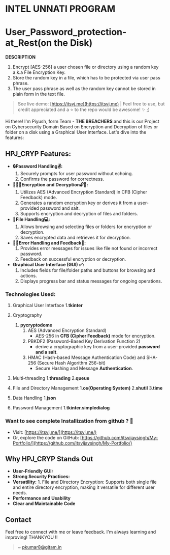 # INTEL UNNATI PROGRAM 
# User_Password_protection-at_Rest(on the Disk)
**DESCRIPTION**
1. Encrypt [AES-256] a user chosen file or directory using a random key a.k.a File Encryption Key.
2. Store the random key in a file, which has to be protected via user pass phrase.
3. The user pass phrase as well as the random key cannot be stored in plain form in the text file.


> See live demo: [https://itsvj.me](https://itsvj.me)    |  Feel free to use, but credit appreciated and a ⭐ to the repo would be awesome! ✨ ;)


Hi there! I'm Piyush, form Team - **THE BREACHERS** and this is our Project on Cybersecurity Domain Based on Encryption and Decryption of files or folder on a disk using a Graphical User Interface. Let's dive into the features:

## **HPJ_CRYP Features:**

* **🔒Password Handling✌️:**
  1. Securely prompts for user password without echoing.
  2. Confirms the password for correctness.
* **🤖🎊📄Encryption and Decryption🔓🔐:**
  1. Utilizes AES (Advanced Encryption Standard) in CFB (Cipher Feedback) mode.
  2. Generates a random encryption key or derives it from a user-provided password and salt.
  3. Supports encryption and decryption of files and folders. 
* **📂File Handling💻:**
  1. Allows browsing and selecting files or folders for encryption or decryption.
  2. Saves encrypted data and retrieves it for decryption.
* **😵‍💫Error Handling and Feedback🚀:**
  1. Provides error messages for issues like file not found or incorrect password.
  2. Feedback on successful encryption or decryption.
* **Graphical User Interface (GUI) ✅:**
  1. Includes fields for file/folder paths and buttons for browsing and actions.
  2. Displays progress bar and status messages for ongoing operations. 


### **Technologies Used:**
1. Graphical User Interface
    1.**tkinter**

2. Cryptography
   1. **pycryptodome**
       1. AES (Advanced Encryption Standard)
            * AES-256 in **CFB (Cipher Feedback)** mode for encryption.
       2. PBKDF2 (Password-Based Key Derivation Function 2)
            * derive a cryptographic key from a user-provided **password and a salt**.
       3. HMAC (Hash-based Message Authentication Code) and SHA-256 (Secure Hash Algorithm 256-bit)
            *  Secure Hashing and Message **Authentication**.
   
3. Multi-threading
    1.**threading**
    2.**queue**

4. File and Directory Management
    1.**os(Operating System)**
    2.**shutil**
    3.**time**

5. Data Handling
    1.**json**
      
6. Password Management
    1.**tkinter.simpledialog**         
          

### **Want to see complete Installization from github ? 👀**

* Visit: [https://itsvj.me/](https://itsvj.me/)
* Or, explore the code on GitHub: [https://github.com/itsvijaysingh/My-Portfolio/](https://github.com/itsvijaysingh/My-Portfolio/)

## **Why HPJ_CRYP Stands Out**

* **User-Friendly GUI:**  
* **Strong Security Practices:** 
* **Versatility:**
      1. File and Directory Encryption: Supports both single file and entire directory encryption, making it versatile for different user needs.
* **Performance and Usability**
* **Clear and Maintainable Code**

## **Contact**

Feel free to connect with me or leave feedback. I'm always learning and improving! THANKYOU !!

> ~ [pkumar8@gitam.in](mailto:pkumar8@gitam.in)
